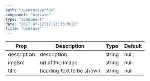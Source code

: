 ```yaml
---
path: "/usecase/props"
component: "usecase"
type: "component"
date: "2017-07-12T17:12:33.962Z"
title: "Usecase"
---
```

| Prop | Description | Type | Default |
| ------ | ----------- | ---- | ------- |
| description | description | string | null |
| imgSrc | url of the image | string | null |
| title | heading text to be shown | string | null |
